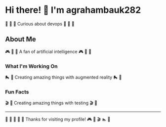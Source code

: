 # Hi there! 👋 I'm agrahambauk282

🏓 🏑 🚴 Curious about devops 🏓 🏑 🚴

## About Me
🎮 🎵 🏑 A fan of artificial intelligence 🎮 🎵 🏑

### What I'm Working On
🛼 🏸 Creating amazing things with augmented reality 🛼 🏸

### Fun Facts
🎬 🎻 Creating amazing things with testing 🎬 🎻

---
🎨 🎪 🎾 🎨 🌟 Thanks for visiting my profile! 🎮 🌺 🎬 🏊 🎹
